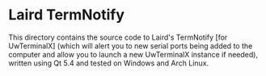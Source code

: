 Laird TermNotify
================

This directory contains the source code to Laird's TermNotify [for UwTerminalX] (which will alert you to new serial ports being added to the computer and allow you to launch a new UwTerminalX instance if needed), written using Qt 5.4 and tested on Windows and Arch Linux.